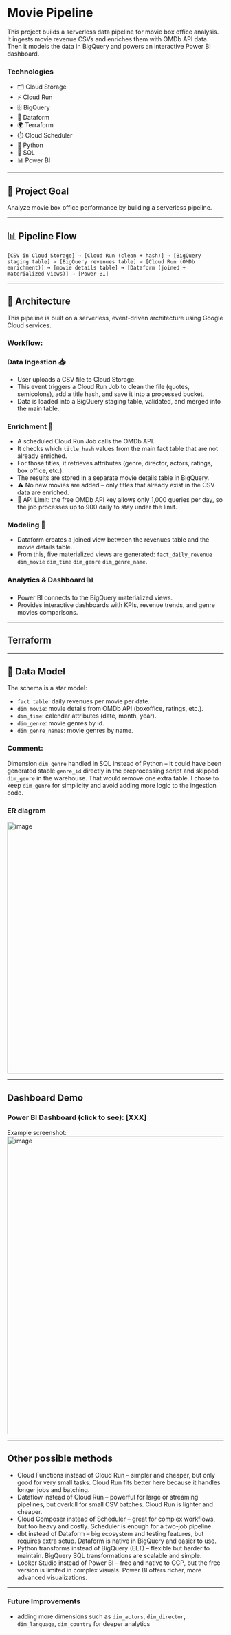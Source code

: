 # Movie Pipeline

This project builds a serverless data pipeline for movie box office analysis. It ingests movie revenue CSVs and enriches them with OMDb API data. Then it models the data in BigQuery and powers an interactive Power BI dashboard.

### Technologies
- 🗂️ Cloud Storage
- ⚡ Cloud Run
- 🗄️ BigQuery
- 🧩 Dataform
- 🌍 Terraform
- ⏱️ Cloud Scheduler
- 🐍 Python
- 💾 SQL
- 📊 Power BI

----------
## 🎯 Project Goal
Analyze movie box office performance by building a serverless pipeline.

----------

## 📊 Pipeline Flow
```[CSV in Cloud Storage] → [Cloud Run (clean + hash)] → [BigQuery staging table] → [BigQuery revenues table] → [Cloud Run (OMDb enrichment)] → [movie details table] → [Dataform (joined + materialized views)] → [Power BI]```

----------

## 📐 Architecture
This pipeline is built on a serverless, event-driven architecture using Google Cloud services.

### Workflow:

### Data Ingestion 📥
- User uploads a CSV file to Cloud Storage.
- This event triggers a Cloud Run Job to clean the file (quotes, semicolons), add a title hash, and save it into a processed bucket.
- Data is loaded into a BigQuery staging table, validated, and merged into the main table.

### Enrichment 🔑
- A scheduled Cloud Run Job calls the OMDb API.
- It checks which ```title_hash``` values from the main fact table that are not already enriched.
- For those titles, it retrieves attributes (genre, director, actors, ratings, box office, etc.).
- The results are stored in a separate movie details table in BigQuery.
- ⚠️ No new movies are added – only titles that already exist in the CSV data are enriched.
- 🔄 API Limit: the free OMDb API key allows only 1,000 queries per day, so the job processes up to 900 daily to stay under the limit.

### Modeling 🧩
- Dataform creates a joined view between the revenues table and the movie details table.
- From this, five materialized views are generated:
```fact_daily_revenue```
```dim_movie```
```dim_time```
```dim_genre```
```dim_genre_name```.

### Analytics & Dashboard 📊
- Power BI connects to the BigQuery materialized views.
- Provides interactive dashboards with KPIs, revenue trends, and genre movies comparisons.

--------
## Terraform


--------

## 🧩 Data Model
The schema is a star model:
- ```fact table```: daily revenues per movie per date.
- ```dim_movie```: movie details from OMDb API (boxoffice, ratings, etc.).
- ```dim_time```: calendar attributes (date, month, year).
- ```dim_genre```: movie genres by id.
- ```dim_genre_names```: movie genres by name.

### Comment:
Dimension ```dim_genre``` handled in SQL instead of  Python – it could have been generated stable ```genre_id``` directly in the preprocessing script and skipped ```dim_genre``` in the warehouse. That would remove one extra table. I chose to keep ```dim_genre``` for simplicity and avoid adding more logic to the ingestion code.

### ER diagram
<img width="1513" height="586" alt="image" src="https://github.com/user-attachments/assets/e96586f4-9eb4-4664-8d63-f8c7ac211999" />


--------

## Dashboard Demo
### Power BI Dashboard (click to see): [XXX]
Example screenshot:
<img width="1221" height="693" alt="image" src="https://github.com/user-attachments/assets/323ea341-0920-41f0-a2de-2322aecab541" />

-------

## Other possible methods
- Cloud Functions instead of Cloud Run – simpler and cheaper, but only good for very small tasks. Cloud Run fits better here because it handles longer jobs and batching.
- Dataflow instead of Cloud Run – powerful for large or streaming pipelines, but overkill for small CSV batches. Cloud Run is lighter and cheaper.
- Cloud Composer instead of Scheduler – great for complex workflows, but too heavy and costly. Scheduler is enough for a two-job pipeline.
- dbt instead of Dataform – big ecosystem and testing features, but requires extra setup. Dataform is native in BigQuery and easier to use.
- Python transforms instead of BigQuery (ELT) – flexible but harder to maintain. BigQuery SQL transformations are scalable and simple.
- Looker Studio instead of Power BI – free and native to GCP, but the free version is limited in complex visuals. Power BI offers richer, more advanced visualizations.

---------

### Future Improvements
- adding more dimensions such as ```dim_actors```, ```dim_director```, ```dim_language```, ```dim_country``` for deeper analytics




